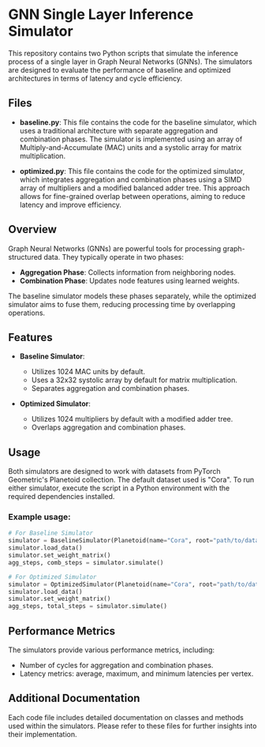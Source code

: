 # GNN Single Layer Inference Simulator

This repository contains two Python scripts that simulate the inference process of a single layer in Graph Neural Networks (GNNs). The simulators are designed to evaluate the performance of baseline and optimized architectures in terms of latency and cycle efficiency.

## Files

- **baseline.py**: This file contains the code for the baseline simulator, which uses a traditional architecture with separate aggregation and combination phases. The simulator is implemented using an array of Multiply-and-Accumulate (MAC) units and a systolic array for matrix multiplication.

- **optimized.py**: This file contains the code for the optimized simulator, which integrates aggregation and combination phases using a SIMD array of multipliers and a modified balanced adder tree. This approach allows for fine-grained overlap between operations, aiming to reduce latency and improve efficiency.

## Overview

Graph Neural Networks (GNNs) are powerful tools for processing graph-structured data. They typically operate in two phases:
- **Aggregation Phase**: Collects information from neighboring nodes.
- **Combination Phase**: Updates node features using learned weights.

The baseline simulator models these phases separately, while the optimized simulator aims to fuse them, reducing processing time by overlapping operations.

## Features

- **Baseline Simulator**:
  - Utilizes 1024 MAC units by default.
  - Uses a 32x32 systolic array by default for matrix multiplication.
  - Separates aggregation and combination phases.

- **Optimized Simulator**:
  - Utilizes 1024 multipliers by default with a modified adder tree.
  - Overlaps aggregation and combination phases.

## Usage

Both simulators are designed to work with datasets from PyTorch Geometric's Planetoid collection. The default dataset used is "Cora". To run either simulator, execute the script in a Python environment with the required dependencies installed.

### Example usage:

```python
# For Baseline Simulator
simulator = BaselineSimulator(Planetoid(name="Cora", root="path/to/dataset"))
simulator.load_data()
simulator.set_weight_matrix()
agg_steps, comb_steps = simulator.simulate()

# For Optimized Simulator
simulator = OptimizedSimulator(Planetoid(name="Cora", root="path/to/dataset"))
simulator.load_data()
simulator.set_weight_matrix()
agg_steps, total_steps = simulator.simulate()
```

## Performance Metrics

The simulators provide various performance metrics, including:
- Number of cycles for aggregation and combination phases.
- Latency metrics: average, maximum, and minimum latencies per vertex.

## Additional Documentation

Each code file includes detailed documentation on classes and methods used within the simulators. Please refer to these files for further insights into their implementation.
